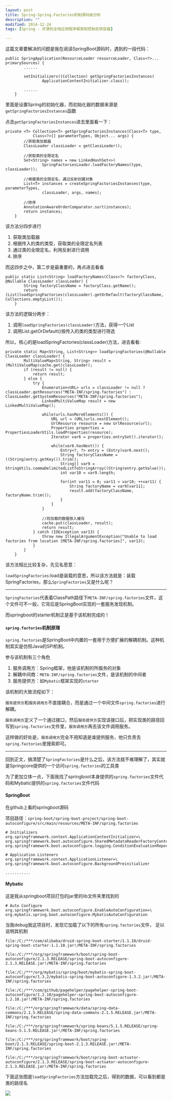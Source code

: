 ```yaml
---
layout: post
title: Spring-Spring.Factories机制源码级分析
description: ""
modified: 2014-12-24
tags: [Spring - 开源的全栈应用程序框架和控制反转容器]

---
```


这篇文章要解决的问题是我在阅读SpringBoot源码时，遇到的一段代码：


```
public SpringApplication(ResourceLoader resourceLoader, Class<?>... primarySources) {
		......

		setInitializers((Collection) getSpringFactoriesInstances(
				ApplicationContextInitializer.class));

		......
	}	
```
里面是设置Spring的初始化器，而初始化器的数据来源是`getSpringFactoriesInstances`函数

点击`getSpringFactoriesInstances`进去里面看一下：
```
private <T> Collection<T> getSpringFactoriesInstances(Class<T> type,
			Class<?>[] parameterTypes, Object... args) {
		//获取类加载器
		ClassLoader classLoader = getClassLoader();
		
		//获取类的全限定名
		Set<String> names = new LinkedHashSet<>(
				SpringFactoriesLoader.loadFactoryNames(type, classLoader));
		
		//根据类的全限定名，通过反射创建对象
		List<T> instances = createSpringFactoriesInstances(type, parameterTypes,
				classLoader, args, names);
		
		//排序
		AnnotationAwareOrderComparator.sort(instances);
		return instances;
	}
```

该方法分四步进行

1. 获取类加载器
2. 根据传入的类的类型，获取类的全限定名列表
3. 通过类的全限定名，利用反射进行调用
4. 排序

而这四步之中，第二步是最重要的，再点进去看看

```
public static List<String> loadFactoryNames(Class<?> factoryClass, @Nullable ClassLoader classLoader) {
        String factoryClassName = factoryClass.getName();
        return (List)loadSpringFactories(classLoader).getOrDefault(factoryClassName, Collections.emptyList());
    }
```

该方法的逻辑分两步：

1. 调用`loadSpringFactories(classLoader)`方法，获得一个List
2. 调用List.getOrDefault()按传入的类的类型进行筛选

所以，核心的是loadSpringFactories(classLoader)方法，进去看看:

```
private static Map<String, List<String>> loadSpringFactories(@Nullable ClassLoader classLoader) {
        MultiValueMap<String, String> result = (MultiValueMap)cache.get(classLoader);
        if (result != null) {
            return result;
        } else {
            try {
                Enumeration<URL> urls = classLoader != null ? classLoader.getResources("META-INF/spring.factories") : ClassLoader.getSystemResources("META-INF/spring.factories");
                LinkedMultiValueMap result = new LinkedMultiValueMap();

                while(urls.hasMoreElements()) {
                    URL url = (URL)urls.nextElement();
                    UrlResource resource = new UrlResource(url);
                    Properties properties = PropertiesLoaderUtils.loadProperties(resource);
                    Iterator var6 = properties.entrySet().iterator();

                    while(var6.hasNext()) {
                        Entry<?, ?> entry = (Entry)var6.next();
                        String factoryClassName = ((String)entry.getKey()).trim();
                        String[] var9 = StringUtils.commaDelimitedListToStringArray((String)entry.getValue());
                        int var10 = var9.length;

                        for(int var11 = 0; var11 < var10; ++var11) {
                            String factoryName = var9[var11];
                            result.add(factoryClassName, factoryName.trim());
                        }
                    }
                }

                //将加载的数据放入缓存
                cache.put(classLoader, result);
                return result;
            } catch (IOException var13) {
                throw new IllegalArgumentException("Unable to load factories from location [META-INF/spring.factories]", var13);
            }
        }
    }
```

该方法相比比较复杂，先见名思意：

`loadSpringFactories`:load是装载的意思，所以该方法就是：装载SpringFactories，那么`SpringFactories`又是什么呢？

---

`SpringFactories`代表着ClassPath路径下`META-INF/spring.factories`文件，这个文件可不一般，它背后是SpringBoot实现的一套服务发现机制。

而springboot的starter机制正是基于该机制完成的！


#### `spring.factories`机制原理

`spring.factories`是SpringBoot中内置的一套用于方便扩展的解耦机制。这种机制其实是仿照Java的SPI机制。

参与该机制有三个角色

1. 服务调用方：Spring框架，他是该机制的所服务的对象
2. 解耦中间商：`META-INF/spring.factories`文件，是该机制的中间者
3. 服务提供方：如`Mybatic`框架实现的`starter`

该机制的大致流程如下：

`服务提供方`和`服务调用方`不直接耦合，而是通过一个中间文件`spring.factories`进行解耦。

`服务调用方`定义了一个通过接口，然后`服务提供方`实现该接口后，把实现类的路径回写到`spring.factories`文件里，`服务调用方`再去该文件调用服务。

这样做的好处是，`服务调用方`完全不用知道是谁提供服务，他只负责去`spring.factories`里搜索即可。

---

回到正文，搞清楚了`SpringFactories`是什么之后，该方法就不难理解了，其实就是Springcore提供的一个访问`spring.factories`的工具类

为了更加立体一点，下面我找了springboot本身提供的`spring.factories`文件代码和Mybatic提供的`spring.factories`文件代码

#### SpringBoot
在github上看的springboot源码

项目路径：`spring-boot/spring-boot-project/spring-boot-autoconfigure/src/main/resources/META-INF/spring.factories`

```
# Initializers
org.springframework.context.ApplicationContextInitializer=\
org.springframework.boot.autoconfigure.SharedMetadataReaderFactoryContextInitializer,\
org.springframework.boot.autoconfigure.logging.ConditionEvaluationReportLoggingListener

# Application Listeners
org.springframework.context.ApplicationListener=\
org.springframework.boot.autoconfigure.BackgroundPreinitializer

...........
```

#### Mybatic

这是我从springboot项目打包的jar里的lib文件夹里找到的

```
# Auto Configure
org.springframework.boot.autoconfigure.EnableAutoConfiguration=\
org.mybatis.spring.boot.autoconfigure.MybatisAutoConfiguration
```

当我debug我这项目时，发现它加载了以下的所有`spring.factories`文件，
足以说明其机制

```
file:/C:/***/com/alibaba/druid-spring-boot-starter/1.1.10/druid-spring-boot-starter-1.1.10.jar!/META-INF/spring.factories

file:/C:/***/org/springframework/boot/spring-boot-autoconfigure/2.1.3.RELEASE/spring-boot-autoconfigure-2.1.3.RELEASE.jar!/META-INF/spring.factories

file:/C:/***/org/mybatis/spring/boot/mybatis-spring-boot-autoconfigure/1.3.2/mybatis-spring-boot-autoconfigure-1.3.2.jar!/META-INF/spring.factories

file:/C:/***/com/github/pagehelper/pagehelper-spring-boot-autoconfigure/1.2.10/pagehelper-spring-boot-autoconfigure-1.2.10.jar!/META-INF/spring.factories

file:/C:/***/org/springframework/data/spring-data-commons/2.1.5.RELEASE/spring-data-commons-2.1.5.RELEASE.jar!/META-INF/spring.factories

file:/C:/***/org/springframework/spring-beans/5.1.5.RELEASE/spring-beans-5.1.5.RELEASE.jar!/META-INF/spring.factories

file:/C:/***/org/springframework/boot/spring-boot/2.1.3.RELEASE/spring-boot-2.1.3.RELEASE.jar!/META-INF/spring.factories

file:/C:/***/org/springframework/boot/spring-boot-actuator-autoconfigure/2.1.3.RELEASE/spring-boot-actuator-autoconfigure-2.1.3.RELEASE.jar!/META-INF/spring.factories
```

下面这张图是`loadSpringFactories`方法加载完之后，得到的数据，可以看到都是类的路径名

![](/images/blogs/spring.factories.png)














